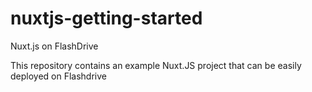 # nuxtjs-getting-started
Nuxt.js on FlashDrive

This repository contains an example Nuxt.JS project that can be easily deployed on Flashdrive
